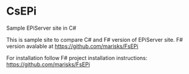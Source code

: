 CsEPi
=====

Sample EPiServer site in C#

This is sample site to compare C# and F# version of EPiServer site. F# version avalable at https://github.com/marisks/FsEPi

For installation follow F# project installation instructions: https://github.com/marisks/FsEPi
